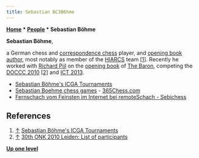 ```yaml
---
title: Sebastian BC3B6hme
---
```

**[Home](Home "Home") \* [People](People "People") \* Sebastian Böhme**


**Sebastian Böhme**,  

a German chess and [correspondence chess](https://en.wikipedia.org/wiki/Correspondence_chess) player, and [opening book author](Category:Opening_Book_Author "Category:Opening Book Author"), most notably as member of the [HIARCS](HIARCS "HIARCS") team <a id="cite-note-1" href="#cite-ref-1">[1]</a>. Recently he worked with [Richard Pijl](Richard_Pijl "Richard Pijl") on the [opening book](Opening_Book "Opening Book") of [The Baron](The_Baron "The Baron"), competing the [DOCCC 2010](DOCCC_2010 "DOCCC 2010") <a id="cite-note-2" href="#cite-ref-2">[2]</a> and [ICT 2013](ICT_2013 "ICT 2013"). 






* [Sebastian Böhme's ICGA Tournaments](https://www.game-ai-forum.org/icga-tournaments/person.php?id=643)
* [Sebastian Boehme chess games](http://www.365chess.com/players/Sebastian_Boehme) - [365Chess.com](http://www.365chess.com/)
* [Fernschach vom Feinsten im Internet bei remoteSchach - Sebichess](http://www.remotechess.com/db/usermatches.php3?user=3386)


## References


1. <a id="cite-ref-1" href="#cite-note-1">↑</a> [Sebastian Böhme's ICGA Tournaments](https://www.game-ai-forum.org/icga-tournaments/person.php?id=643)
2. <a id="cite-ref-2" href="#cite-note-2">↑</a> [30th ONK 2010 Leiden: List of participants](http://www.csvn.nl/index.php?option=com_content&view=article&id=465%3A30th-onk-2010-leiden-list-of-participants&catid=51%3Atoernooien&Itemid=28&lang=en)

**[Up one level](People "People")**







 
